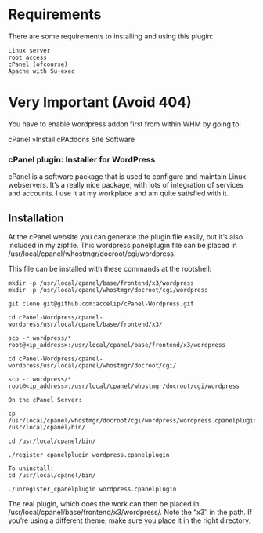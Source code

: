 # Requirements

There are some requirements to installing and using this plugin:

    Linux server
    root access
    cPanel (ofcourse)
    Apache with Su-exec

# Very Important (Avoid 404)

You have to enable wordpress addon first from within WHM by going to:

cPanel »Install cPAddons Site Software

### cPanel plugin: Installer for WordPress

cPanel is a software package that is used to configure and maintain Linux webservers. It’s a really nice package, with lots of integration of services and accounts. I use it at my workplace and am quite satisfied with it.

## Installation

At the cPanel website you can generate the plugin file easily, but it’s also included in my zipfile.
This wordpress.panelplugin file can be placed in /usr/local/cpanel/whostmgr/docroot/cgi/wordpress.

This file can be installed with these commands at the rootshell:

	mkdir -p /usr/local/cpanel/base/frontend/x3/wordpress
	mkdir -p /usr/local/cpanel/whostmgr/docroot/cgi/wordpress

	git clone git@github.com:accelip/cPanel-Wordpress.git

	cd cPanel-Wordpress/cpanel-wordpress/usr/local/cpanel/base/frontend/x3/

	scp -r wordpress/* root@<ip_address>:/usr/local/cpanel/base/frontend/x3/wordpress 

	cd cPanel-Wordpress/cpanel-wordpress/usr/local/cpanel/whostmgr/docroot/cgi/
	 
	scp -r wordpress/* root@<ip_address>:/usr/local/cpanel/whostmgr/docroot/cgi/wordpress 
	 
	On the cPanel Server:

	cp /usr/local/cpanel/whostmgr/docroot/cgi/wordpress/wordpress.cpanelplugin /usr/local/cpanel/bin/

	cd /usr/local/cpanel/bin/

	./register_cpanelplugin wordpress.cpanelplugin

	To uninstall:
	cd /usr/local/cpanel/bin/

	./unregister_cpanelplugin wordpress.cpanelplugin


The real plugin, which does the work can then be placed in /usr/local/cpanel/base/frontend/x3/wordpress/.
Note the “x3″ in the path. If you’re using a different theme, make sure you place it in the right directory.
